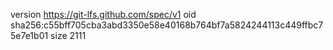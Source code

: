 version https://git-lfs.github.com/spec/v1
oid sha256:c55bff705cba3abd3350e58e40168b764bf7a5824244113c449ffbc75e7e1b01
size 2111
